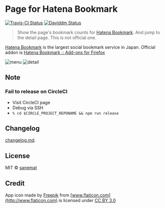 # Page for Hatena Bookmark

[![Travis-CI Status][travis-image]][travis-url] [![Daviddm Status][daviddm-image]][daviddm-url]

> Show the page's bookmark counts for [Hatena Bookmark](http://b.hatena.ne.jp/). And jump to the detail page. This is not official one.

[Hatena Bookmark](http://b.hatena.ne.jp/) is the largest social bookmark service in Japan. Official addon is [Hatena Bookmark :: Add-ons for Firefox](https://addons.mozilla.org/en-US/firefox/addon/hatena-bookmark/)

![menu](https://cloud.githubusercontent.com/assets/75448/12885171/2314d892-cea7-11e5-82f4-d8607a58de93.png)
![detail](https://cloud.githubusercontent.com/assets/75448/12885168/1e520c12-cea7-11e5-988c-defd65b80465.png)


## Note

### Fail to release on CircleCI

* Visit CircleCI page
* Debug via SSH
* `% cd $CIRCLE_PROJECT_REPONAME && npm run release`


## Changelog

[changelog.md](./changelog.md).


## License

MIT © [sanemat](http://sane.jp)


## Credit

App icon made by [Freepik](http://www.freepik.com) from [www.flaticon.com](http://www.flaticon.com) is licensed under [CC BY 3.0](http://creativecommons.org/licenses/by/3.0/)


[travis-url]: https://travis-ci.org/dogwalk/firefox-page-for-hatena-bookmark
[travis-image]: https://img.shields.io/travis/dogwalk/firefox-page-for-hatena-bookmark/master.svg?style=flat-square&label=travis
[daviddm-url]: https://david-dm.org/dogwalk/firefox-page-for-hatena-bookmark
[daviddm-image]: https://img.shields.io/david/dogwalk/firefox-page-for-hatena-bookmark.svg?style=flat-square
